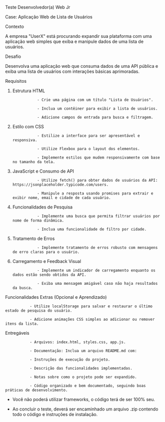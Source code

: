 Teste Desenvolvedor(a) Web Jr

 

Case: Aplicação Web de Lista de Usuários

 

Contexto

A empresa "UserX" está procurando expandir sua plataforma com uma aplicação web simples que exiba e manipule dados de uma lista de usuários.

 

Desafio

Desenvolva uma aplicação web que consuma dados de uma API pública e exiba uma lista de usuários com interações básicas aprimoradas.

 

Requisitos

 

1. Estrutura HTML

                  - Crie uma página com um título "Lista de Usuários".

                  - Inclua um contêiner para exibir a lista de usuários.

                  - Adicione campos de entrada para busca e filtragem.

 

2. Estilo com CSS

                  - Estilize a interface para ser apresentável e responsiva.

                  - Utilize Flexbox para o layout dos elementos.

                  - Implemente estilos que mudem responsivamente com base no tamanho da tela.

 

3. JavaScript e Consumo de API

                  - Utilize fetch() para obter dados de usuários da API: https://jsonplaceholder.typicode.com/users.

                  - Manipule a resposta usando promises para extrair e exibir nome, email e cidade de cada usuário.

 

4. Funcionalidades de Pesquisa

                  - Implemente uma busca que permita filtrar usuários por nome de forma dinâmica.

                  - Inclua uma funcionalidade de filtro por cidade.

 

5. Tratamento de Erros

                  - Implemente tratamento de erros robusto com mensagens de erro claras para o usuário.
 

6. Carregamento e Feedback Visual

                  - Implemente um indicador de carregamento enquanto os dados estão sendo obtidos da API.

                  - Exiba uma mensagem amigável caso não haja resultados da busca.

 

Funcionalidades Extras (Opcional e Aprendizado)

               - Utilize localStorage para salvar e restaurar o último estado de pesquisa do usuário.

               - Adicione animações CSS simples ao adicionar ou remover itens da lista.

 

Entregáveis

 

               - Arquivos: index.html, styles.css, app.js.

               - Documentação: Inclua um arquivo README.md com:

               - Instruções de execução do projeto.

               - Descrição das funcionalidades implementadas.

               - Notas sobre como o projeto pode ser expandido.

               - Código organizado e bem documentado, seguindo boas práticas de desenvolvimento.

- Você não poderá utilizar frameworks, o código terá de ser 100% seu.

- Ao concluir o teste, deverá ser encaminhado um arquivo .zip contendo todo o código e instruções de instalação.